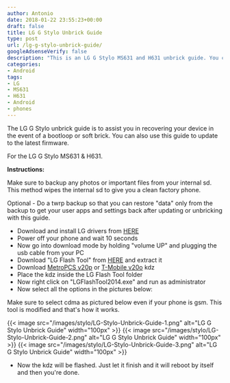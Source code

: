 ```yaml
---
author: Antonio
date: 2018-01-22 23:55:23+00:00
draft: false
title: LG G Stylo Unbrick Guide
type: post
url: /lg-g-stylo-unbrick-guide/
googleAdsenseVerify: false
description: "This is an LG G Stylo MS631 and H631 unbrick guide. You can follow this unbrick guide to restore your device or upgrade to the latest firmware."
categories:
- Android
tags:
- LG
- MS631
- H631
- Android
- phones
---
```


The LG G Stylo unbrick guide is to assist you in recovering your device in the event of a bootloop or soft brick. You can also use this guide to update to the latest firmware.

<!--more-->

For the LG G Stylo MS631 & H631.

**Instructions:**

Make sure to backup any photos or important files from your internal sd. This method wipes the internal sd to give you a clean factory phone.

Optional - Do a twrp backup so that you can restore "data" only from the backup to get your user apps and settings back after updating or unbricking with this guide.

- Download and install LG drivers from <a href="https://www.androidfilehost.com/?fid=24052804347802528" target="_blank">HERE</a>
- Power off your phone and wait 10 seconds
- Now go into download mode by holding "volume UP" and plugging the usb cable from your PC
- Download "LG Flash Tool" from <a href="https://www.androidfilehost.com/?fid=24052804347800052" target="_blank">HERE</a> and extract it
- Download <a href="https://www.mediafire.com/file/ihe4m2841vq8qj3/MS63120p_00_0502.kdz" target="_blank">MetroPCS v20p</a> or <a href="https://www.mediafire.com/file/h921cazf0ivgbc5/H63120o_00_0502.kdz" target="_blank">T-Mobile v20o</a> kdz
- Place the kdz inside the LG Flash Tool folder
- Now right click on "LGFlashTool2014.exe" and run as administrator
- Now select all the options in the pictures below:

Make sure to select cdma as pictured below even if your phone is gsm. This tool is modified and that's how it works.

{{< image src="/images/stylo/LG-Stylo-Unbrick-Guide-1.png" alt="LG G Stylo Unbrick Guide" width="100px" >}}
{{< image src="/images/stylo/LG-Stylo-Unbrick-Guide-2.png" alt="LG G Stylo Unbrick Guide" width="100px" >}}
{{< image src="/images/stylo/LG-Stylo-Unbrick-Guide-3.png" alt="LG G Stylo Unbrick Guide" width="100px" >}}

- Now the kdz will be flashed. Just let it finish and it will reboot by itself and then you're done.
